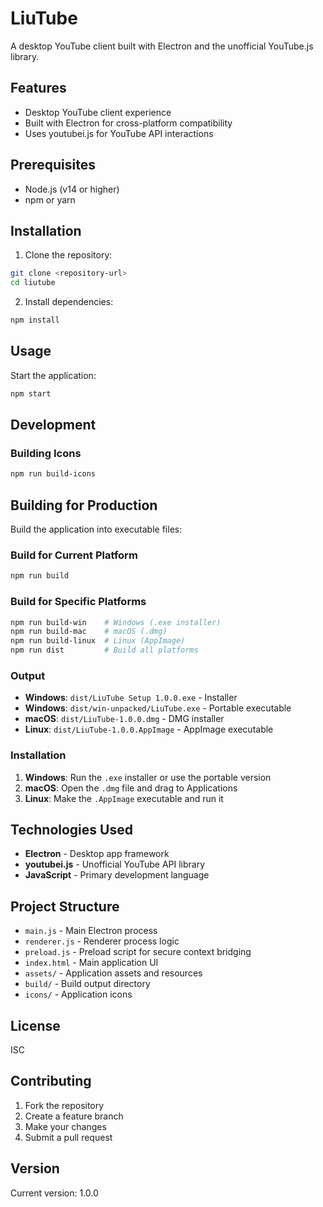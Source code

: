 # LiuTube

A desktop YouTube client built with Electron and the unofficial YouTube.js library.

## Features

- Desktop YouTube client experience
- Built with Electron for cross-platform compatibility
- Uses youtubei.js for YouTube API interactions

## Prerequisites

- Node.js (v14 or higher)
- npm or yarn

## Installation

1. Clone the repository:
```bash
git clone <repository-url>
cd liutube
```

2. Install dependencies:
```bash
npm install
```

## Usage

Start the application:
```bash
npm start
```

## Development

### Building Icons
```bash
npm run build-icons
```

## Building for Production

Build the application into executable files:

### Build for Current Platform
```bash
npm run build
```

### Build for Specific Platforms
```bash
npm run build-win    # Windows (.exe installer)
npm run build-mac    # macOS (.dmg)
npm run build-linux  # Linux (AppImage)
npm run dist         # Build all platforms
```

### Output
- **Windows**: `dist/LiuTube Setup 1.0.0.exe` - Installer
- **Windows**: `dist/win-unpacked/LiuTube.exe` - Portable executable
- **macOS**: `dist/LiuTube-1.0.0.dmg` - DMG installer
- **Linux**: `dist/LiuTube-1.0.0.AppImage` - AppImage executable

### Installation
1. **Windows**: Run the `.exe` installer or use the portable version
2. **macOS**: Open the `.dmg` file and drag to Applications
3. **Linux**: Make the `.AppImage` executable and run it

## Technologies Used

- **Electron** - Desktop app framework
- **youtubei.js** - Unofficial YouTube API library
- **JavaScript** - Primary development language

## Project Structure

- `main.js` - Main Electron process
- `renderer.js` - Renderer process logic
- `preload.js` - Preload script for secure context bridging
- `index.html` - Main application UI
- `assets/` - Application assets and resources
- `build/` - Build output directory
- `icons/` - Application icons

## License

ISC

## Contributing

1. Fork the repository
2. Create a feature branch
3. Make your changes
4. Submit a pull request

## Version

Current version: 1.0.0